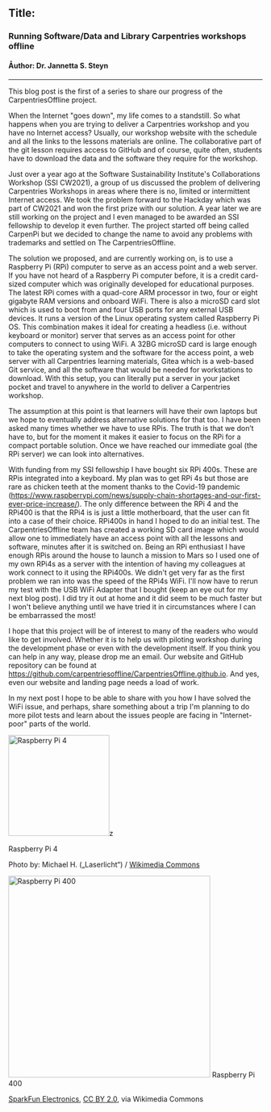 ## Title:
### Running Software/Data and Library Carpentries workshops offline
#### Åuthor: Dr. Jannetta S. Steyn
---

This blog post is the first of a series to share our progress of the CarpentriesOffline project.

When the Internet "goes down", my life comes to a standstill. So what happens when you are trying to deliver a Carpentries workshop and you have no Internet access? Usually, our workshop website with the schedule and all the links to the lessons materials are online. The collaborative part of the git lesson requires access to GitHub and of course, quite often, students have to download the data and the software they require for the workshop.

Just over a year ago at the Software Sustainability Institute's Collaborations Workshop (SSI CW2021), a group of us discussed the problem of delivering Carpentries Workshops in areas where there is no, limited or intermittent Internet access. We took the problem forward to the Hackday which was part of CW2021 and won the first prize with our solution. A year later we are still working on the project and I even managed to be awarded an SSI fellowship to develop it even further. The project started off being called CarpenPi but we decided to change the name to avoid any problems with trademarks and  settled on The CarpentriesOffline.

The solution we proposed, and are currently working on, is to use a Raspberry Pi (RPi) computer to serve as an access point and a web server. If you have not heard of a Raspberry Pi computer before, it is a credit card-sized computer which was originally developed for educational purposes. The latest RPi comes with a quad-core ARM processor in two, four or eight gigabyte RAM versions and onboard WiFi. There is also a microSD card slot which is used to boot from and four USB ports for any external USB devices. It runs a version of the Linux operating system called Raspberry Pi OS. This combination makes it ideal for creating a headless (i.e. without keyboard or monitor) server that serves as an access point for other computers to connect to using WiFi. A 32BG microSD card is large enough to take the operating system and the software for the access point, a web server with all Carpentries learning materials, Gitea which is a web-based Git service, and all the software that would be needed for workstations to download. With this setup, you can literally put a server in your jacket pocket and travel to anywhere in the world to deliver a Carpentries workshop. 

The assumption at this point is that learners will have their own laptops but we hope to eventually address alternative solutions for that too. I have been asked many times whether we have to use RPis. The truth is that we don’t have to, but for the moment it makes it easier to focus on the RPi for a compact portable solution. Once we have reached our immediate goal (the RPi server) we can look into alternatives.

With funding from my SSI fellowship I have bought six RPi 400s. These are RPis integrated into a keyboard. My plan was to get RPi 4s but those are rare as chicken teeth at the moment thanks to the Covid-19 pandemic (https://www.raspberrypi.com/news/supply-chain-shortages-and-our-first-ever-price-increase/).  The only difference between the RPi 4 and the RPi400 is that the RPi4 is is just a little motherboard, that the user can fit into a case of their choice. RPi400s in hand I hoped to do an initial test. The CarpentriesOffline team has created a working SD card image which would allow one to immediately have an access point with all the lessons and software, minutes after it is switched on. Being an RPi enthusiast I have enough RPis around the house to launch a mission to Mars so I used one of my own RPi4s as a server with the intention of having my colleagues at work connect to it using the RPi400s. We didn't get very far as the first problem we ran into was the speed of the RPi4s WiFi. I'll now have to rerun my test with the USB WiFi Adapter that I bought (keep an eye out for my next blog post). I did try it out at home and it did seem to be much faster but I won't believe anything until we have tried it in circumstances where I can be embarrassed the most!

I hope that this project will be of interest to many of the readers who would like to get involved. Whether it is to help us with piloting workshop during the development phase or even with the development itself. If you think you can help in any way, please drop me an email. Our website and GitHub repository can be found at https://github.com/carpentriesoffline/CarpentriesOffline.github.io. And yes, even our website and landing page needs a load of work. 

In my next post I hope to be able to share with you how I have solved the WiFi issue, and perhaps, share something about a trip I'm planning to do more pilot tests and learn about the issues people are facing in "Internet-poor" parts of the world.

<img src="https://upload.wikimedia.org/wikipedia/commons/f/f1/Raspberry_Pi_4_Model_B_-_Side.jpg" width=200px alt="Raspberry Pi 4">z
<caption>
  Raspberry Pi 4
  
  Photo by: Michael H. („Laserlicht“)&nbsp;/&nbsp;<a href="/wiki/Main_Page" title="Main Page">Wikimedia Commons</a>
  </caption>
  
  <img src="https://upload.wikimedia.org/wikipedia/commons/c/ce/RPI_400_TOP_DOWN_REAR_WHITE_%281%29.jpg" width=400px alt="Raspberry Pi 400">
  <caption>
    Raspberry Pi 400
  
<a href="https://commons.wikimedia.org/wiki/File:17377-Raspberry_Pi_400_Personal_Computer_Kit-03.jpg">SparkFun Electronics</a>, <a href="https://creativecommons.org/licenses/by/2.0">CC BY 2.0</a>, via Wikimedia Commons  </caption>
  
